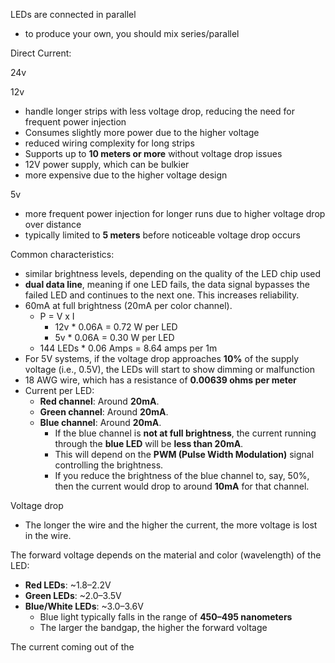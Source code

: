 
LEDs are connected in parallel

- to produce your own, you should mix series/parallel 

Direct Current:

24v

12v

- handle longer strips with less voltage drop, reducing the need for frequent power injection
- Consumes slightly more power due to the higher voltage
- reduced wiring complexity for long strips
- Supports up to **10 meters or more** without voltage drop issues
- 12V power supply, which can be bulkier
- more expensive due to the higher voltage design

5v

- more frequent power injection for longer runs due to higher voltage drop over distance
- typically limited to **5 meters** before noticeable voltage drop occurs

Common characteristics:

- similar brightness levels, depending on the quality of the LED chip used
- **dual data line**, meaning if one LED fails, the data signal bypasses the failed LED and continues to the next one. This increases reliability.
- 60mA at full brightness (20mA per color channel).
	- P = V x I 
		- 12v * 0.06A = 0.72 W per LED
		- 5v * 0.06A = 0.30 W per LED
	- 144 LEDs * 0.06 Amps = 8.64 amps per 1m
- For 5V systems, if the voltage drop approaches **10%** of the supply voltage (i.e., 0.5V), the LEDs will start to show dimming or malfunction
- 18 AWG wire, which has a resistance of **0.00639 ohms per meter**
- Current per LED:
	- **Red channel**: Around **20mA**.
	- **Green channel**: Around **20mA**.
	- **Blue channel**: Around **20mA**.
		- If the blue channel is **not at full brightness**, the current running through the **blue LED** will be **less than 20mA**. 
		- This will depend on the **PWM (Pulse Width Modulation)** signal controlling the brightness.
		- If you reduce the brightness of the blue channel to, say, 50%, then the current would drop to around **10mA** for that channel.

Voltage drop

- The longer the wire and the higher the current, the more voltage is lost in the wire.
	
The forward voltage depends on the material and color (wavelength) of the LED:

- **Red LEDs**: ~1.8–2.2V
- **Green LEDs**: ~2.0–3.5V
- **Blue/White LEDs**: ~3.0–3.6V
	- Blue light typically falls in the range of **450–495 nanometers**
	- The larger the bandgap, the higher the forward voltage


The current coming out of the 